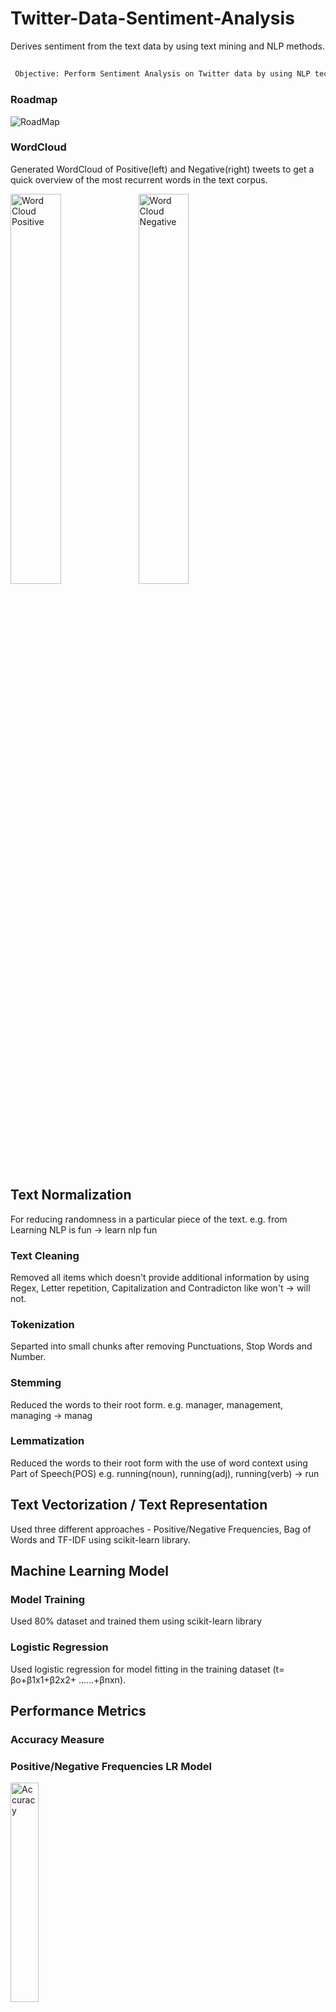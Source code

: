 # Twitter-Data-Sentiment-Analysis

Derives sentiment from the text data by using text mining and NLP methods.
## 
```diff
 Objective: Perform Sentiment Analysis on Twitter data by using NLP techniques, NLTK and Scikit-Learn library.
```

### Roadmap
<img src='https://raw.github.com/thesumitshrestha/Twitter-Data-Sentiment-Analysis/main/images/roadmap.png' alt='RoadMap'/>


### WordCloud
Generated WordCloud of Positive(left) and Negative(right) tweets to get a quick overview of the most recurrent words in the text corpus.


<img width='40%' align='left' src='https://raw.github.com/thesumitshrestha/Twitter-Data-Sentiment-Analysis/main/images/word-cloud-positive.png' alt='Word Cloud Positive' title='test'/>
<img width='40%' src='https://raw.github.com/thesumitshrestha/Twitter-Data-Sentiment-Analysis/main/images/word-cloud-negative.png' alt='Word Cloud Negative'/>

## Text Normalization
For reducing randomness in a particular piece of the text.
e.g. from Learning NLP is fun -> learn nlp fun

### Text Cleaning
Removed all items which doesn't provide additional information by using Regex, Letter repetition, Capitalization and Contradicton like won't -> will not.

### Tokenization
Separted into small chunks after removing Punctuations, Stop Words and Number.

### Stemming
Reduced the words to their root form.
e.g. manager, management, managing -> manag

### Lemmatization
Reduced the words to their root form with the use of word context using Part of Speech(POS)
e.g. running(noun), running(adj), running(verb) -> run

## Text Vectorization / Text Representation
Used three different approaches - Positive/Negative Frequencies, Bag of Words and TF-IDF using scikit-learn library.

## Machine Learning Model
### Model Training
Used 80% dataset and trained them using scikit-learn library

### Logistic Regression
Used logistic regression for model fitting in the training dataset (t= βo+β1x1+β2x2+ ......+βnxn).

## Performance Metrics
### Accuracy Measure
### Positive/Negative Frequencies LR Model
<img width='30%' align='center' src='https://raw.github.com/thesumitshrestha/Twitter-Data-Sentiment-Analysis/main/images/accuracy-positive-negative.png' alt='Accuracy'/>

#### Bag of Models LR Model
<img width='30%' align='center' src='https://raw.github.com/thesumitshrestha/Twitter-Data-Sentiment-Analysis/main/images/accuracy-bag-of-words.png' alt='Accuracy'/>

#### TF-IDF LR Model
<img width='30%' align='center' src='https://raw.github.com/thesumitshrestha/Twitter-Data-Sentiment-Analysis/main/images/accuracy-tf-idf.png' alt='Accuracy'/>

### Confusion Matrix

#### For Positive/Negative Frequencies LR Model
<img width='40%' src='https://raw.github.com/thesumitshrestha/Twitter-Data-Sentiment-Analysis/main/images/positive-negative.png' alt='Bag of Words'/>

#### For Bag of Models LR Model
<img width='40%' src='https://raw.github.com/thesumitshrestha/Twitter-Data-Sentiment-Analysis/main/images/bag-of-words.png' alt='Bag of Words'/>

#### For TF-IDF LR Model
<img width='40%' src='https://raw.github.com/thesumitshrestha/Twitter-Data-Sentiment-Analysis/main/images/tf-idf.png' alt='Bag of Words'/>


## Output
<img width='40%' src='https://raw.github.com/thesumitshrestha/Twitter-Data-Sentiment-Analysis/main/images/output.png' alt='Output'/>

```diff
Conclusion: TF-IDF and Bag of Models seems to more accurate than Positive/Negative Frequencies.
```
